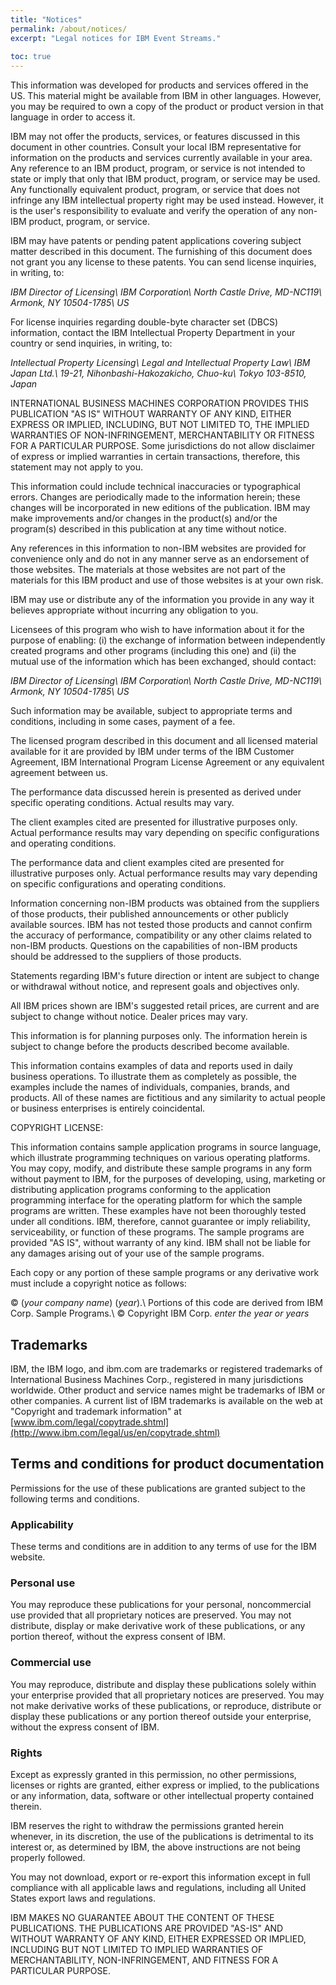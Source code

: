 ```yaml
---
title: "Notices"
permalink: /about/notices/
excerpt: "Legal notices for IBM Event Streams."
 
toc: true
---
```


This information was developed for products and services offered in the
US. This material might be available from IBM in other languages.
However, you may be required to own a copy of the product or product
version in that language in order to access it.

IBM may not offer the products, services, or features discussed in this
document in other countries. Consult your local IBM representative for
information on the products and services currently available in your
area. Any reference to an IBM product, program, or service is not
intended to state or imply that only that IBM product, program, or
service may be used. Any functionally equivalent product, program, or
service that does not infringe any IBM intellectual property right may
be used instead. However, it is the user\'s responsibility to evaluate
and verify the operation of any non-IBM product, program, or service.


IBM may have patents or pending patent applications covering subject
matter described in this document. The furnishing of this document does
not grant you any license to these patents. You can send license
inquiries, in writing, to:

*IBM Director of Licensing\\
IBM Corporation\\
North Castle Drive, MD-NC119\\
Armonk, NY 10504-1785\\
US*


For license inquiries regarding double-byte character set (DBCS)
information, contact the IBM Intellectual Property Department in your
country or send inquiries, in writing, to:

*Intellectual Property Licensing\\
Legal and Intellectual Property Law\\
IBM Japan Ltd.\\
19-21, Nihonbashi-Hakozakicho, Chuo-ku\\
Tokyo 103-8510, Japan*


INTERNATIONAL BUSINESS MACHINES CORPORATION PROVIDES THIS PUBLICATION
\"AS IS\" WITHOUT WARRANTY OF ANY KIND, EITHER EXPRESS OR IMPLIED,
INCLUDING, BUT NOT LIMITED TO, THE IMPLIED WARRANTIES OF
NON-INFRINGEMENT, MERCHANTABILITY OR FITNESS FOR A PARTICULAR PURPOSE.
Some jurisdictions do not allow disclaimer of express or implied
warranties in certain transactions, therefore, this statement may not
apply to you.

This information could include technical inaccuracies or typographical
errors. Changes are periodically made to the information herein; these
changes will be incorporated in new editions of the publication. IBM may
make improvements and/or changes in the product(s) and/or the program(s)
described in this publication at any time without notice.

Any references in this information to non-IBM websites are provided for
convenience only and do not in any manner serve as an endorsement of
those websites. The materials at those websites are not part of the
materials for this IBM product and use of those websites is at your own
risk.

IBM may use or distribute any of the information you provide in any way
it believes appropriate without incurring any obligation to you.


Licensees of this program who wish to have information about it for the
purpose of enabling: (i) the exchange of information between
independently created programs and other programs (including this one)
and (ii) the mutual use of the information which has been exchanged,
should contact:

*IBM Director of Licensing\\
IBM Corporation\\
North Castle Drive, MD-NC119\\
Armonk, NY 10504-1785\\
US*


Such information may be available, subject to appropriate terms and
conditions, including in some cases, payment of a fee.

The licensed program described in this document and all licensed
material available for it are provided by IBM under terms of the IBM
Customer Agreement, IBM International Program License Agreement or any
equivalent agreement between us.

The performance data discussed herein is presented as derived under
specific operating conditions. Actual results may vary.

The client examples cited are presented for illustrative purposes only.
Actual performance results may vary depending on specific configurations
and operating conditions.

The performance data and client examples cited are presented for
illustrative purposes only. Actual performance results may vary
depending on specific configurations and operating conditions.

Information concerning non-IBM products was obtained from the suppliers
of those products, their published announcements or other publicly
available sources. IBM has not tested those products and cannot confirm
the accuracy of performance, compatibility or any other claims related
to non-IBM products. Questions on the capabilities of non-IBM products
should be addressed to the suppliers of those products.

Statements regarding IBM\'s future direction or intent are subject to
change or withdrawal without notice, and represent goals and objectives
only.

All IBM prices shown are IBM\'s suggested retail prices, are current and
are subject to change without notice. Dealer prices may vary.

This information is for planning purposes only. The information herein
is subject to change before the products described become available.

This information contains examples of data and reports used in daily
business operations. To illustrate them as completely as possible, the
examples include the names of individuals, companies, brands, and
products. All of these names are fictitious and any similarity to actual
people or business enterprises is entirely coincidental.

COPYRIGHT LICENSE:

This information contains sample application programs in source
language, which illustrate programming techniques on various operating
platforms. You may copy, modify, and distribute these sample programs in
any form without payment to IBM, for the purposes of developing, using,
marketing or distributing application programs conforming to the
application programming interface for the operating platform for which
the sample programs are written. These examples have not been thoroughly
tested under all conditions. IBM, therefore, cannot guarantee or imply
reliability, serviceability, or function of these programs. The sample
programs are provided \"AS IS\", without warranty of any kind. IBM shall
not be liable for any damages arising out of your use of the sample
programs.

Each copy or any portion of these sample programs or any derivative work
must include a copyright notice as follows:

© (_your company name_) (_year_).\\
Portions of this code are derived from IBM Corp. Sample Programs.\\
© Copyright IBM Corp. _enter the year or years_


## Trademarks

IBM, the IBM logo, and ibm.com are trademarks or registered trademarks
of International Business Machines Corp., registered in many
jurisdictions worldwide. Other product and service names might be
trademarks of IBM or other companies. A current list of IBM trademarks
is available on the web at \"Copyright and trademark information\" at
[www.ibm.com/legal/copytrade.shtml](http://www.ibm.com/legal/us/en/copytrade.shtml)


## Terms and conditions for product documentation

Permissions for the use of these publications are granted subject to the
following terms and conditions.

### Applicability

These terms and conditions are in addition to any terms of use for the
IBM website.

### Personal use

You may reproduce these publications for your personal, noncommercial
use provided that all proprietary notices are preserved. You may not
distribute, display or make derivative work of these publications, or
any portion thereof, without the express consent of IBM.


### Commercial use

You may reproduce, distribute and display these publications solely
within your enterprise provided that all proprietary notices are
preserved. You may not make derivative works of these publications, or
reproduce, distribute or display these publications or any portion
thereof outside your enterprise, without the express consent of IBM.


### Rights

Except as expressly granted in this permission, no other permissions,
licenses or rights are granted, either express or implied, to the
publications or any information, data, software or other intellectual
property contained therein.

IBM reserves the right to withdraw the permissions granted herein
whenever, in its discretion, the use of the publications is detrimental
to its interest or, as determined by IBM, the above instructions are not
being properly followed.

You may not download, export or re-export this information except in
full compliance with all applicable laws and regulations, including all
United States export laws and regulations.

IBM MAKES NO GUARANTEE ABOUT THE CONTENT OF THESE PUBLICATIONS. THE
PUBLICATIONS ARE PROVIDED \"AS-IS\" AND WITHOUT WARRANTY OF ANY KIND,
EITHER EXPRESSED OR IMPLIED, INCLUDING BUT NOT LIMITED TO IMPLIED
WARRANTIES OF MERCHANTABILITY, NON-INFRINGEMENT, AND FITNESS FOR A
PARTICULAR PURPOSE.
